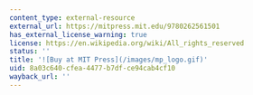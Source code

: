 ```yaml
---
content_type: external-resource
external_url: https://mitpress.mit.edu/9780262561501
has_external_license_warning: true
license: https://en.wikipedia.org/wiki/All_rights_reserved
status: ''
title: '![Buy at MIT Press](/images/mp_logo.gif)'
uid: 8a03c640-cfea-4477-b7df-ce94cab4cf10
wayback_url: ''
---
```

